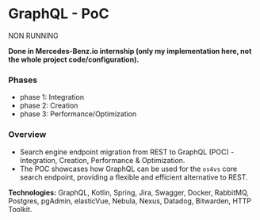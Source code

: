 # GraphQL - PoC

NON RUNNING

**Done in Mercedes-Benz.io internship (only my implementation here, not the whole project code/configuration).**

### Phases

- phase 1: Integration
- phase 2: Creation
- phase 3: Performance/Optimization

### Overview

- Search engine endpoint migration from REST to GraphQL (POC) - Integration, Creation, Performance & Optimization.
- The POC showcases how GraphQL can be used for the `os4vs` core search endpoint, providing a flexible and efficient alternative to REST.

**Technologies:** GraphQL, Kotlin, Spring, Jira, Swagger, Docker, RabbitMQ, Postgres, pgAdmin, elasticVue, Nebula, Nexus, Datadog, Bitwarden, HTTP Toolkit.


